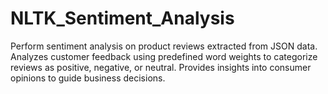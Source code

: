 # NLTK_Sentiment_Analysis
Perform sentiment analysis on product reviews extracted from JSON data. Analyzes customer feedback using predefined word weights to categorize reviews as positive, negative, or neutral. Provides insights into consumer opinions to guide business decisions.
